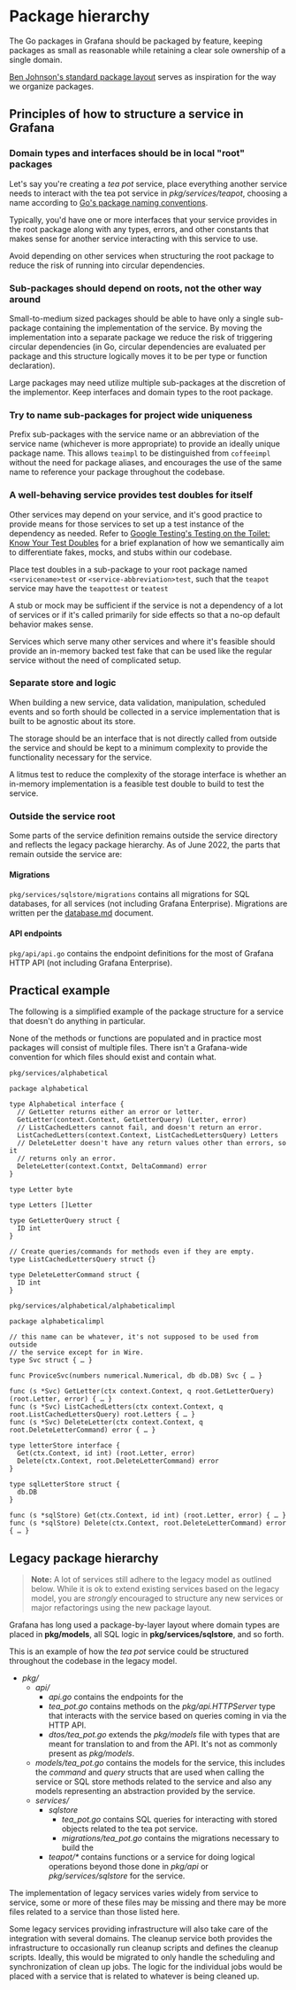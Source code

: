 # Package hierarchy

The Go packages in Grafana should be packaged by feature, keeping
packages as small as reasonable while retaining a clear sole ownership
of a single domain.

[Ben Johnson's standard package layout](https://medium.com/@benbjohnson/standard-package-layout-7cdbc8391fc1) serves as
inspiration for the way we organize packages.

## Principles of how to structure a service in Grafana

[](services.md)

### Domain types and interfaces should be in local "root" packages

Let's say you're creating a _tea pot_ service, place everything another
service needs to interact with the tea pot service in
_pkg/services/teapot_, choosing a name according to
[Go's package naming conventions](https://go.dev/blog/package-names).

Typically, you'd have one or more interfaces that your service provides
in the root package along with any types, errors, and other constants
that makes sense for another service interacting with this service to
use.

Avoid depending on other services when structuring the root package to
reduce the risk of running into circular dependencies.

### Sub-packages should depend on roots, not the other way around

Small-to-medium sized packages should be able to have only a single
sub-package containing the implementation of the service. By moving the
implementation into a separate package we reduce the risk of triggering
circular dependencies (in Go, circular dependencies are evaluated per
package and this structure logically moves it to be per type or function
declaration).

Large packages may need utilize multiple sub-packages at the discretion
of the implementor. Keep interfaces and domain types to the root
package.

### Try to name sub-packages for project wide uniqueness

Prefix sub-packages with the service name or an abbreviation of the
service name (whichever is more appropriate) to provide an ideally
unique package name. This allows `teaimpl` to be distinguished from
`coffeeimpl` without the need for package aliases, and encourages the
use of the same name to reference your package throughout the codebase.

### A well-behaving service provides test doubles for itself

Other services may depend on your service, and it's good practice to
provide means for those services to set up a test instance of the
dependency as needed. Refer to
[Google Testing's Testing on the Toilet: Know Your Test Doubles](https://testing.googleblog.com/2013/07/testing-on-toilet-know-your-test-doubles.html) for a brief
explanation of how we semantically aim to differentiate fakes, mocks,
and stubs within our codebase.

Place test doubles in a sub-package to your root package named
`<servicename>test` or `<service-abbreviation>test`, such that the `teapot` service may have the
`teapottest` or `teatest`

A stub or mock may be sufficient if the service is not a dependency of a
lot of services or if it's called primarily for side effects so that a
no-op default behavior makes sense.

Services which serve many other services and where it's feasible should
provide an in-memory backed test fake that can be used like the
regular service without the need of complicated setup.

### Separate store and logic

When building a new service, data validation, manipulation, scheduled
events and so forth should be collected in a service implementation that
is built to be agnostic about its store.

The storage should be an interface that is not directly called from
outside the service and should be kept to a minimum complexity to
provide the functionality necessary for the service.

A litmus test to reduce the complexity of the storage interface is
whether an in-memory implementation is a feasible test double to build
to test the service.

### Outside the service root

Some parts of the service definition remains outside the
service directory and reflects the legacy package hierarchy.
As of June 2022, the parts that remain outside the service are:

#### Migrations

`pkg/services/sqlstore/migrations` contains all migrations for SQL
databases, for all services (not including Grafana Enterprise).
Migrations are written per the [database.md](database.md#migrations) document.

#### API endpoints

`pkg/api/api.go` contains the endpoint definitions for the most of
Grafana HTTP API (not including Grafana Enterprise).

## Practical example

The following is a simplified example of the package structure for a
service that doesn't do anything in particular.

None of the methods or functions are populated and in practice most
packages will consist of multiple files. There isn't a Grafana-wide
convention for which files should exist and contain what.

`pkg/services/alphabetical`

```
package alphabetical

type Alphabetical interface {
  // GetLetter returns either an error or letter.
  GetLetter(context.Context, GetLetterQuery) (Letter, error)
  // ListCachedLetters cannot fail, and doesn't return an error.
  ListCachedLetters(context.Context, ListCachedLettersQuery) Letters
  // DeleteLetter doesn't have any return values other than errors, so it
  // returns only an error.
  DeleteLetter(context.Contxt, DeltaCommand) error
}

type Letter byte

type Letters []Letter

type GetLetterQuery struct {
  ID int
}

// Create queries/commands for methods even if they are empty.
type ListCachedLettersQuery struct {}

type DeleteLetterCommand struct {
  ID int
}

```

`pkg/services/alphabetical/alphabeticalimpl`

```
package alphabeticalimpl

// this name can be whatever, it's not supposed to be used from outside
// the service except for in Wire.
type Svc struct { … }

func ProviceSvc(numbers numerical.Numerical, db db.DB) Svc { … }

func (s *Svc) GetLetter(ctx context.Context, q root.GetLetterQuery) (root.Letter, error) { … }
func (s *Svc) ListCachedLetters(ctx context.Context, q root.ListCachedLettersQuery) root.Letters { … }
func (s *Svc) DeleteLetter(ctx context.Context, q root.DeleteLetterCommand) error { … }

type letterStore interface {
  Get(ctx.Context, id int) (root.Letter, error)
  Delete(ctx.Context, root.DeleteLetterCommand) error
}

type sqlLetterStore struct {
  db.DB
}

func (s *sqlStore) Get(ctx.Context, id int) (root.Letter, error) { … }
func (s *sqlStore) Delete(ctx.Context, root.DeleteLetterCommand) error { … }
```

## Legacy package hierarchy

> **Note:** A lot of services still adhere to the legacy model as outlined below. While it is ok to
> extend existing services based on the legacy model, you are _strongly_ encouraged to structure any
> new services or major refactorings using the new package layout.

Grafana has long used a package-by-layer layout where domain types
are placed in **pkg/models**, all SQL logic in **pkg/services/sqlstore**,
and so forth.

This is an example of how the _tea pot_ service could be structured
throughout the codebase in the legacy model.

- _pkg/_
  - _api/_
    - _api.go_ contains the endpoints for the
    - _tea_pot.go_ contains methods on the _pkg/api.HTTPServer_ type
      that interacts with the service based on queries coming in via the HTTP
      API.
    - _dtos/tea_pot.go_ extends the _pkg/models_ file with types
      that are meant for translation to and from the API. It's not as commonly
      present as _pkg/models_.
  - _models/tea_pot.go_ contains the models for the service, this
    includes the _command_ and _query_ structs that are used when calling
    the service or SQL store methods related to the service and also any
    models representing an abstraction provided by the service.
  - _services/_
    - _sqlstore_
      - _tea_pot.go_ contains SQL queries for
        interacting with stored objects related to the tea pot service.
      - _migrations/tea_pot.go_ contains the migrations necessary to
        build the
    - _teapot/\*_ contains functions or a service for doing
      logical operations beyond those done in _pkg/api_ or _pkg/services/sqlstore_
      for the service.

The implementation of legacy services varies widely from service to
service, some or more of these files may be missing and there may be
more files related to a service than those listed here.

Some legacy services providing infrastructure will also take care of the
integration with several domains. The cleanup service both
provides the infrastructure to occasionally run cleanup scripts and
defines the cleanup scripts. Ideally, this would be migrated
to only handle the scheduling and synchronization of clean up jobs.
The logic for the individual jobs would be placed with a service that is
related to whatever is being cleaned up.
